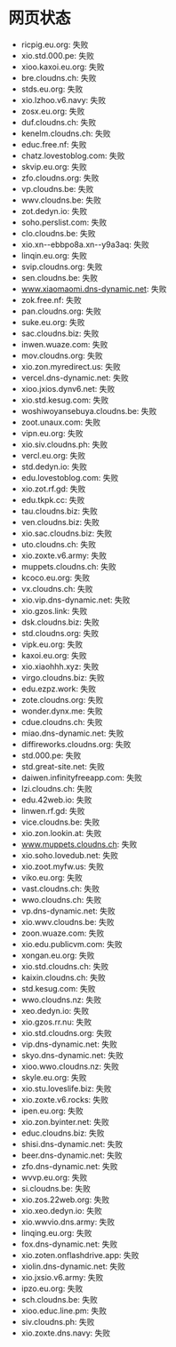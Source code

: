 # 网页状态
- ricpig.eu.org: 失败
- xio.std.000.pe: 失败
- xioo.kaxoi.eu.org: 失败
- bre.cloudns.ch: 失败
- stds.eu.org: 失败
- xio.lzhoo.v6.navy: 失败
- zosx.eu.org: 失败
- duf.cloudns.ch: 失败
- kenelm.cloudns.ch: 失败
- educ.free.nf: 失败
- chatz.lovestoblog.com: 失败
- skvip.eu.org: 失败
- zfo.cloudns.org: 失败
- vp.cloudns.be: 失败
- wwv.cloudns.be: 失败
- zot.dedyn.io: 失败
- soho.perslist.com: 失败
- clo.cloudns.be: 失败
- xio.xn--ebbpo8a.xn--y9a3aq: 失败
- linqin.eu.org: 失败
- svip.cloudns.org: 失败
- sen.cloudns.be: 失败
- www.xiaomaomi.dns-dynamic.net: 失败
- zok.free.nf: 失败
- pan.cloudns.org: 失败
- suke.eu.org: 失败
- sac.cloudns.biz: 失败
- inwen.wuaze.com: 失败
- mov.cloudns.org: 失败
- xio.zon.myredirect.us: 失败
- vercel.dns-dynamic.net: 失败
- xioo.jxios.dynv6.net: 失败
- xio.std.kesug.com: 失败
- woshiwoyansebuya.cloudns.be: 失败
- zoot.unaux.com: 失败
- vipn.eu.org: 失败
- xio.siv.cloudns.ph: 失败
- vercl.eu.org: 失败
- std.dedyn.io: 失败
- edu.lovestoblog.com: 失败
- xio.zot.rf.gd: 失败
- edu.tkpk.cc: 失败
- tau.cloudns.biz: 失败
- ven.cloudns.biz: 失败
- xio.sac.cloudns.biz: 失败
- uto.cloudns.ch: 失败
- xio.zoxte.v6.army: 失败
- muppets.cloudns.ch: 失败
- kcoco.eu.org: 失败
- vx.cloudns.ch: 失败
- xio.vip.dns-dynamic.net: 失败
- xio.gzos.link: 失败
- dsk.cloudns.biz: 失败
- std.cloudns.org: 失败
- vipk.eu.org: 失败
- kaxoi.eu.org: 失败
- xio.xiaohhh.xyz: 失败
- virgo.cloudns.biz: 失败
- edu.ezpz.work: 失败
- zote.cloudns.org: 失败
- wonder.dynx.me: 失败
- cdue.cloudns.ch: 失败
- miao.dns-dynamic.net: 失败
- diffireworks.cloudns.org: 失败
- std.000.pe: 失败
- std.great-site.net: 失败
- daiwen.infinityfreeapp.com: 失败
- lzi.cloudns.ch: 失败
- edu.42web.io: 失败
- linwen.rf.gd: 失败
- vice.cloudns.be: 失败
- xio.zon.lookin.at: 失败
- www.muppets.cloudns.ch: 失败
- xio.soho.lovedub.net: 失败
- xio.zoot.myfw.us: 失败
- viko.eu.org: 失败
- vast.cloudns.ch: 失败
- wwo.cloudns.ch: 失败
- vp.dns-dynamic.net: 失败
- xio.wwv.cloudns.be: 失败
- zoon.wuaze.com: 失败
- xio.edu.publicvm.com: 失败
- xongan.eu.org: 失败
- xio.std.cloudns.ch: 失败
- kaixin.cloudns.ch: 失败
- std.kesug.com: 失败
- wwo.cloudns.nz: 失败
- xeo.dedyn.io: 失败
- xio.gzos.rr.nu: 失败
- xio.std.cloudns.org: 失败
- vip.dns-dynamic.net: 失败
- skyo.dns-dynamic.net: 失败
- xioo.wwo.cloudns.nz: 失败
- skyle.eu.org: 失败
- xio.stu.loveslife.biz: 失败
- xio.zoxte.v6.rocks: 失败
- ipen.eu.org: 失败
- xio.zon.byinter.net: 失败
- educ.cloudns.biz: 失败
- shisi.dns-dynamic.net: 失败
- beer.dns-dynamic.net: 失败
- zfo.dns-dynamic.net: 失败
- wvvp.eu.org: 失败
- si.cloudns.be: 失败
- xio.zos.22web.org: 失败
- xio.xeo.dedyn.io: 失败
- xio.wwvio.dns.army: 失败
- linqing.eu.org: 失败
- fox.dns-dynamic.net: 失败
- xio.zoten.onflashdrive.app: 失败
- xiolin.dns-dynamic.net: 失败
- xio.jxsio.v6.army: 失败
- ipzo.eu.org: 失败
- sch.cloudns.be: 失败
- xioo.educ.line.pm: 失败
- siv.cloudns.ph: 失败
- xio.zoxte.dns.navy: 失败
